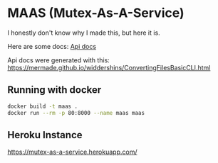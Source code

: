 # MAAS (Mutex-As-A-Service)

I honestly don't know why I made this, but here it is.

Here are some docs:
[Api docs](openapi/maas.md)

Api docs were generated with this: https://mermade.github.io/widdershins/ConvertingFilesBasicCLI.html

## Running with docker
```sh
docker build -t maas .
docker run --rm -p 80:8000 --name maas maas
```

## Heroku Instance
https://mutex-as-a-service.herokuapp.com/
